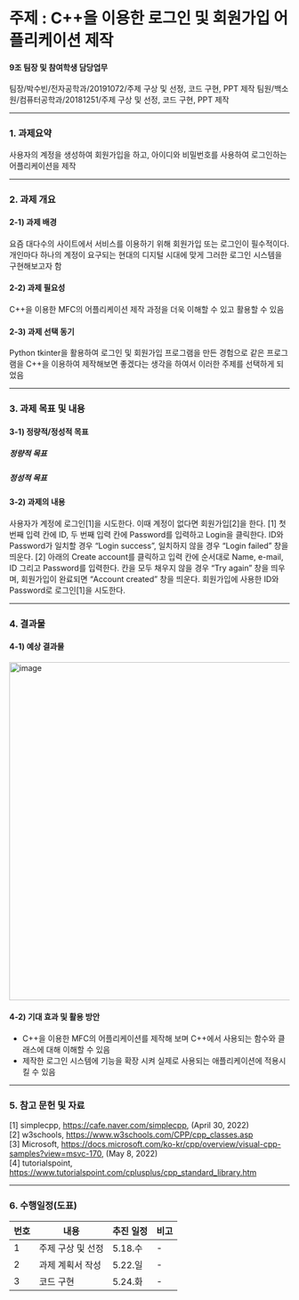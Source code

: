 
# 주제 : C++을 이용한 로그인 및 회원가입 어플리케이션 제작

#### 9조 팀장 및 참여학생 담당업무
팀장/박수빈/전자공학과/20191072/주제 구상 및 선정, 코드 구현, PPT 제작
팀원/백소원/컴퓨터공학과/20181251/주제 구상 및 선정, 코드 구현, PPT 제작

---

### 1. 과제요약
사용자의 계정을 생성하여 회원가입을 하고, 아이디와 비밀번호를 사용하여 로그인하는 어플리케이션을 제작

---

### 2. 과제 개요
#### 2-1) 과제 배경 
요즘 대다수의 사이트에서 서비스를 이용하기 위해 회원가입 또는 로그인이 필수적이다. 개인마다 하나의 계정이 요구되는 현대의 디지털 시대에 맞게 그러한 로그인 시스템을 구현해보고자 함

#### 2-2) 과제 필요성 
C++을 이용한 MFC의 어플리케이션 제작 과정을 더욱 이해할 수 있고 활용할 수 있음

#### 2-3) 과제 선택 동기 
Python tkinter을 활용하여 로그인 및 회원가입 프로그램을 만든 경험으로 같은 프로그램을 C++을 이용하여 제작해보면 좋겠다는 생각을 하여서 이러한 주제를 선택하게 되었음

---

### 3. 과제 목표 및 내용
#### 3-1) 정량적/정성적 목표
##### 정량적 목표

##### 정성적 목표


#### 3-2) 과제의 내용 
사용자가 계정에 로그인[1]을 시도한다. 이때 계정이 없다면 회원가입[2]을 한다.
[1] 첫 번째 입력 칸에 ID, 두 번째 입력 칸에 Password를 입력하고 Login을 클릭한다. ID와 Password가 일치할 경우 “Login success”, 일치하지 않을 경우 “Login failed” 창을 띄운다.
[2] 아래의 Create account를 클릭하고 입력 칸에 순서대로 Name, e-mail, ID 그리고 Password를 입력한다. 칸을 모두 채우지 않을 경우 “Try again” 창을 띄우며, 회원가입이 완료되면 “Account created” 창을 띄운다. 회원가입에 사용한 ID와 Password로 로그인[1]을 시도한다.

--- 

### 4. 결과물
#### 4-1) 예상 결과물 
<img width="608" alt="image" src="https://user-images.githubusercontent.com/87634136/169690287-f332652d-474f-4b1d-a47a-de758e1a779d.png">


#### 4-2) 기대 효과 및 활용 방안
- C++을 이용한 MFC의 어플리케이션를 제작해 보며 C++에서 사용되는 함수와 클래스에 대해 이해할 수 있음 
- 제작한 로그인 시스템에 기능을 확장 시켜 실제로 사용되는 애플리케이션에 적용시킬 수 있음

---

### 5. 참고 문헌 및 자료
[1] simplecpp, https://cafe.naver.com/simplecpp, (April 30, 2022) <br>
[2] w3schools, https://www.w3schools.com/CPP/cpp_classes.asp <br>
[3] Microsoft, https://docs.microsoft.com/ko-kr/cpp/overview/visual-cpp-samples?view=msvc-170, (May 8, 2022)<br>
[4] tutorialspoint, https://www.tutorialspoint.com/cplusplus/cpp_standard_library.htm

---

### 6. 수행일정(도표)
|번호|내용|추진 일정|비고|
|------|---|---|---|
|1|주제 구상 및 선정|5.18.수|-|
|2|과제 계획서 작성|5.22.일|-|
|3|코드 구현|5.24.화|-|
